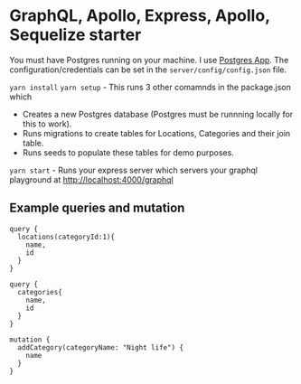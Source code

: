 # GraphQL, Apollo, Express, Apollo, Sequelize starter

You must have Postgres running on your machine. I use [Postgres App](https://postgresapp.com/). The configuration/credentials can be set in the `server/config/config.json` file.

`yarn install`
`yarn setup` - This runs 3 other comamnds in the package.json which

- Creates a new Postgres database (Postgres must be runnning locally for this to work).
- Runs migrations to create tables for Locations, Categories and their join table.
- Runs seeds to populate these tables for demo purposes.

`yarn start` - Runs your express server which servers your graphql playground at [http://localhost:4000/graphql](http://localhost:4000/graphql)

## Example queries and mutation

```
query {
  locations(categoryId:1){
    name,
    id
  }
}
```

```
query {
  categories{
    name,
    id
  }
}
```

```
mutation {
  addCategory(categoryName: "Night life") {
    name
  }
}
```
